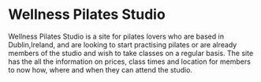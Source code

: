 # Wellness Pilates Studio

Wellness Pilates Studio is a site for pilates lovers who are based in Dublin,Ireland, and are looking to start practising pilates or are already members of the studio and wish to take classes on a regular basis. The site has the all the information on prices, class times and location for members to now how, where and when they can attend the studio. 
